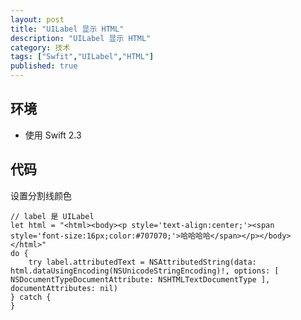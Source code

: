 ```yaml
---
layout: post
title: "UILabel 显示 HTML"
description: "UILabel 显示 HTML"
category: 技术
tags: ["Swfit","UILabel","HTML"]
published: true
---
```


## 环境 ##

*   使用 Swift 2.3

## 代码 ##

设置分割线颜色

<pre><code class="language-swift">// label 是 UILabel
let html = "&lt;html&gt;&lt;body&gt;&lt;p style=&#x27;text-align:center;&#x27;&gt;&lt;span style=&#x27;font-size:16px;color:#707070;&#x27;&gt;哈哈哈哈&lt;/span&gt;&lt;/p&gt;&lt;/body&gt;&lt;/html&gt;"
do {
    try label.attributedText = NSAttributedString(data: html.dataUsingEncoding(NSUnicodeStringEncoding)!, options: [ NSDocumentTypeDocumentAttribute: NSHTMLTextDocumentType ], documentAttributes: nil)
} catch {
}
</code></pre>